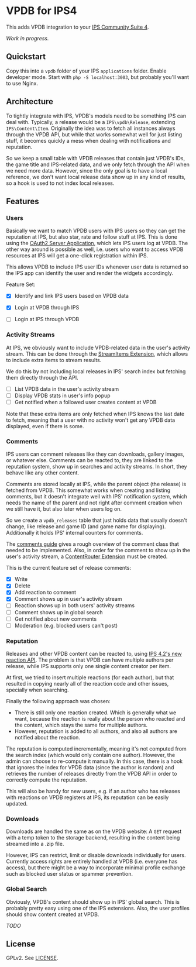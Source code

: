 # VPDB for IPS4

This adds VPDB integration to your [IPS Community Suite 4](http://invisionpower.com/).

*Work in progress.*

## Quickstart

Copy this into a `vpdb` folder of your IPS `applications` folder. Enable 
developer mode. Start with `php -S localhost:3003`, but probably you'll want to
use Nginx.

## Architecture

To tightly integrate with IPS, VPDB's models need to be something IPS can deal 
with. Typically, a release would be a `IPS\vpdb\Release`, extending 
`IPS\Content\Item`. Originally the idea was to fetch all instances always 
through the VPDB API, but while that works somewhat well for just listing stuff,
it becomes quickly a mess when dealing with notifications and reputation.

So we keep a small table with VPDB releases that contain just VPDB's IDs, the
game title and IPS-related data, and we only fetch through the API when we need
more data. However, since the only goal is to have a local reference, we don't
want local release data show up in any kind of results, so a hook is used to
not index local releases.

## Features

### Users

Basically we want to match VPDB users with IPS users so they can get the
reputation at IPS, but also star, rate and follow stuff at IPS. This is done
using the [OAuth2 Server Application](https://github.com/wohali/ips4-oauth2-server),
which lets IPS users log at VPDB. The other way around is possible as well, i.e.
users who want to access VPDB resources at IPS will get a one-click 
registration within IPS.

This allows VPDB to include IPS user IDs whenever user data is returned so
the IPS app can identify the user and render the widgets accordingly.

Feature Set:

- [X] Identify and link IPS users based on VPDB data
- [X] Login at VPDB through IPS
- [ ] Login at IPS through VPDB 


### Activity Streams

At IPS, we obviously want to include VPDB-related data in the user's activity
stream. This can be done through the [StreamItems Extension](https://invisioncommunity.com/developers/docs/development/extensions/corestreamitems-r161/),
which allows to include extra items to stream results.

We do this by not including local releases in IPS' search index but fetching
them directly through the API. 

- [ ] List VPDB data in the user's activity stream
- [ ] Display VPDB stats in user's info popup
- [ ] Get notified when a followed user creates content at VPDB

Note that these extra items are only fetched when IPS knows the last date to
fetch, meaning that a user with no activity won't get any VPDB data displayed,
even if there is some.

### Comments

IPS users can comment releases like they can downloads, gallery images, or 
whatever else. Comments can be reacted to, they are linked to the reputation 
system, show up in searches and activity streams. In short, they behave like 
any other content.

Comments are stored locally at IPS, while the parent object (the release) is
fetched from VPDB. This somewhat works when creating and listing comments, but
it doesn't integrate well with IPS' notification system, which needs the name
of the parent and not right after comment creation when we still have it, but
also later when users log on.

So we create a `vpdb_releases` table that just holds data that usually doesn't
change, like release and game ID (and game name for displaying). Additionally
it holds IPS' internal counters for comments.

The [comments guide](https://invisioncommunity.com/developers/docs/fundamentals/comments/the-comment-model-r108/)
gives a rough overview of the comment class that needed to be implemented. Also,
in order for the comment to show up in the user's activity stream, a 
[ContentRouter Extension](https://invisioncommunity.com/developers/docs/development/extensions/the-corecontentrouter-extension-r101/)
must be created.

This is the current feature set of release comments:

- [X] Write
- [X] Delete
- [X] Add reaction to comment
- [X] Comment shows up in user's activity stream
- [ ] Reaction shows up in both users' activity streams
- [ ] Comment shows up in global search
- [ ] Get notified about new comments
- [ ] Moderation (e.g. blocked users can't post)

### Reputation

Releases and other VPDB content can be reacted to, using [IPS 4.2's new
reaction API](https://invisioncommunity.com/news/product-updates/new-reactions-r1016/).
The problem is that VPDB can have multiple authors per release, while IPS 
supports only one single content creator per item.

At first, we tried to insert multiple reactions (for each author), but that 
resulted in copying nearly all of the reaction code and other issues, specially
when searching.

Finally the following approach was chosen:

- There is still only one reaction created. Which is generally what we want, 
  because the reaction is really about the person who reacted and the content,
  which stays the same for multiple authors.
- However, reputation is added to all authors, and also all authors are 
  notified about the reaction.
  
The reputation is computed incrementally, meaning it's not computed from the
search index (which would only contain one author). However, the admin can 
choose to re-compute it manually. In this case, there is a hook that ignores
the index for VPDB data (since the author is random) and retrieves the
number of releases directly from the VPDB API in order to correctly compute the 
reputation.

This will also be handy for new users, e.g. if an author who has releases
with reactions on VPDB registers at IPS, its reputation can be easily updated.  

### Downloads

Downloads are handled the same as on the VPDB website: A `GET` request with a 
temp token to the storage backend, resulting in the content being streamed into
a .zip file.

However, IPS can restrict, limit or disable downloads individually for users.
Currently access rights are entirely handled at VPDB (i.e. everyone has access),
but there might be a way to incorporate minimal profile exchange such as blocked
user status or spammer prevention.

### Global Search

Obviously, VPDB's content should show up in IPS' global search. This is probably
pretty easy using one of the IPS extensions. Also, the user profiles should 
show content created at VPDB.

*TODO*

## License

GPLv2. See [LICENSE](LICENSE).